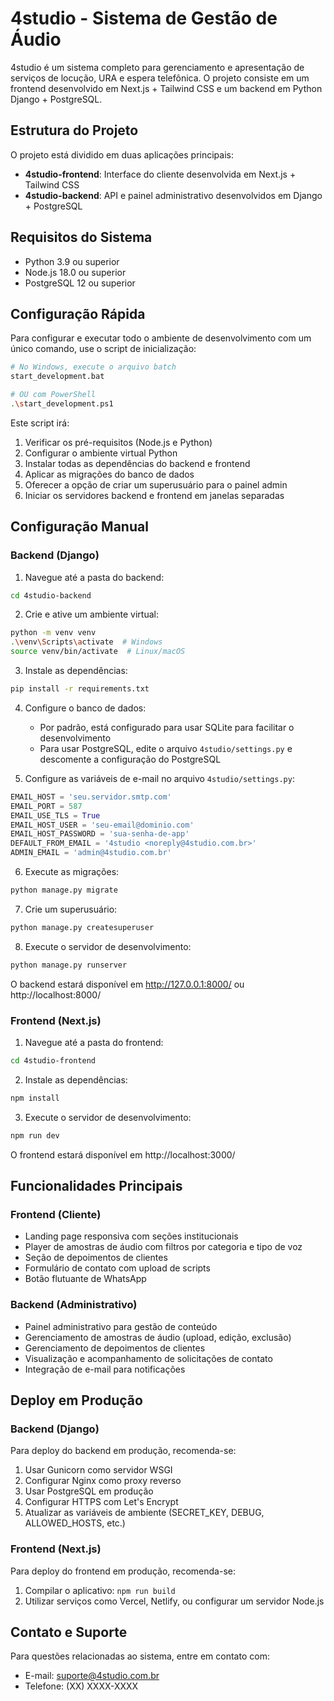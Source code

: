 # 4studio - Sistema de Gestão de Áudio

4studio é um sistema completo para gerenciamento e apresentação de serviços de locução, URA e espera telefônica. O projeto consiste em um frontend desenvolvido em Next.js + Tailwind CSS e um backend em Python Django + PostgreSQL.

## Estrutura do Projeto

O projeto está dividido em duas aplicações principais:

- **4studio-frontend**: Interface do cliente desenvolvida em Next.js + Tailwind CSS
- **4studio-backend**: API e painel administrativo desenvolvidos em Django + PostgreSQL

## Requisitos do Sistema

- Python 3.9 ou superior
- Node.js 18.0 ou superior
- PostgreSQL 12 ou superior

## Configuração Rápida

Para configurar e executar todo o ambiente de desenvolvimento com um único comando, use o script de inicialização:

```bash
# No Windows, execute o arquivo batch
start_development.bat

# OU com PowerShell
.\start_development.ps1
```

Este script irá:
1. Verificar os pré-requisitos (Node.js e Python)
2. Configurar o ambiente virtual Python
3. Instalar todas as dependências do backend e frontend
4. Aplicar as migrações do banco de dados
5. Oferecer a opção de criar um superusuário para o painel admin
6. Iniciar os servidores backend e frontend em janelas separadas

## Configuração Manual

### Backend (Django)

1. Navegue até a pasta do backend:
```bash
cd 4studio-backend
```

2. Crie e ative um ambiente virtual:
```bash
python -m venv venv
.\venv\Scripts\activate  # Windows
source venv/bin/activate  # Linux/macOS
```

3. Instale as dependências:
```bash
pip install -r requirements.txt
```

4. Configure o banco de dados:
   - Por padrão, está configurado para usar SQLite para facilitar o desenvolvimento
   - Para usar PostgreSQL, edite o arquivo `4studio/settings.py` e descomente a configuração do PostgreSQL

5. Configure as variáveis de e-mail no arquivo `4studio/settings.py`:
```python
EMAIL_HOST = 'seu.servidor.smtp.com'
EMAIL_PORT = 587
EMAIL_USE_TLS = True
EMAIL_HOST_USER = 'seu-email@dominio.com'
EMAIL_HOST_PASSWORD = 'sua-senha-de-app'
DEFAULT_FROM_EMAIL = '4studio <noreply@4studio.com.br>'
ADMIN_EMAIL = 'admin@4studio.com.br'
```

6. Execute as migrações:
```bash
python manage.py migrate
```

7. Crie um superusuário:
```bash
python manage.py createsuperuser
```

8. Execute o servidor de desenvolvimento:
```bash
python manage.py runserver
```

O backend estará disponível em http://127.0.0.1:8000/ ou http://localhost:8000/

### Frontend (Next.js)

1. Navegue até a pasta do frontend:
```bash
cd 4studio-frontend
```

2. Instale as dependências:
```bash
npm install
```

3. Execute o servidor de desenvolvimento:
```bash
npm run dev
```

O frontend estará disponível em http://localhost:3000/

## Funcionalidades Principais

### Frontend (Cliente)
- Landing page responsiva com seções institucionais
- Player de amostras de áudio com filtros por categoria e tipo de voz
- Seção de depoimentos de clientes
- Formulário de contato com upload de scripts
- Botão flutuante de WhatsApp

### Backend (Administrativo)
- Painel administrativo para gestão de conteúdo
- Gerenciamento de amostras de áudio (upload, edição, exclusão)
- Gerenciamento de depoimentos de clientes
- Visualização e acompanhamento de solicitações de contato
- Integração de e-mail para notificações

## Deploy em Produção

### Backend (Django)
Para deploy do backend em produção, recomenda-se:
1. Usar Gunicorn como servidor WSGI
2. Configurar Nginx como proxy reverso
3. Usar PostgreSQL em produção
4. Configurar HTTPS com Let's Encrypt
5. Atualizar as variáveis de ambiente (SECRET_KEY, DEBUG, ALLOWED_HOSTS, etc.)

### Frontend (Next.js)
Para deploy do frontend em produção, recomenda-se:
1. Compilar o aplicativo: `npm run build`
2. Utilizar serviços como Vercel, Netlify, ou configurar um servidor Node.js

## Contato e Suporte

Para questões relacionadas ao sistema, entre em contato com:
- E-mail: suporte@4studio.com.br
- Telefone: (XX) XXXX-XXXX
